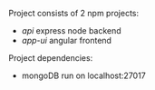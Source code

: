Project consists of 2 npm projects:
- *api* express node backend
- *app-ui* angular frontend

Project dependencies:
- mongoDB run on localhost:27017

